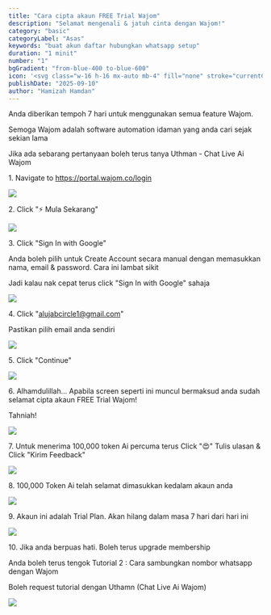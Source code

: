 ```yaml
---
title: "Cara cipta akaun FREE Trial Wajom"
description: "Selamat mengenali & jatuh cinta dengan Wajom!"
category: "basic"
categoryLabel: "Asas"
keywords: "buat akun daftar hubungkan whatsapp setup"
duration: "1 minit"
number: "1"
bgGradient: "from-blue-400 to-blue-600"
icon: '<svg class="w-16 h-16 mx-auto mb-4" fill="none" stroke="currentColor" viewBox="0 0 24 24"><path stroke-linecap="round" stroke-linejoin="round" stroke-width="2" d="M16 7a4 4 0 11-8 0 4 4 0 018 0zM12 14a7 7 0 00-7 7h14a7 7 0 00-7-7z"></path></svg>'
publishDate: "2025-09-10"
author: "Hamizah Hamdan"
---
```


Anda diberikan tempoh 7 hari untuk menggunakan semua feature Wajom. 

Semoga Wajom adalah software automation idaman yang anda cari sejak sekian lama

Jika ada sebarang pertanyaan boleh terus tanya Uthman - Chat Live Ai Wajom


1\. Navigate to <https://portal.wajom.co/login>

![](https://ajeuwbhvhr.cloudimg.io/https://colony-recorder.s3.amazonaws.com/files/2025-09-08/f7d0696a-06ee-48c8-b002-8b96e7a473c1/ascreenshot.jpeg?tl_px=0,95&br_px=1351,851&force_format=jpeg&q=100&width=1120.0)


2\. Click "⚡ Mula Sekarang"

![](https://ajeuwbhvhr.cloudimg.io/https://colony-recorder.s3.amazonaws.com/files/2025-09-08/f7d0696a-06ee-48c8-b002-8b96e7a473c1/ascreenshot.jpeg?tl_px=0,191&br_px=1352,947&force_format=jpeg&q=100&width=1120.0&wat=1&wat_opacity=0.7&wat_gravity=northwest&wat_url=https://colony-recorder.s3.us-west-1.amazonaws.com/images/watermarks/FB923C_standard.png&wat_pad=849,435)


3\. Click "Sign In with Google"

Anda boleh pilih untuk Create Account secara manual dengan memasukkan nama, email & password. Cara ini lambat sikit

Jadi kalau nak cepat terus click "Sign In with Google" sahaja

![](https://ajeuwbhvhr.cloudimg.io/https://colony-recorder.s3.amazonaws.com/files/2025-09-08/af42f556-72a8-4ade-917a-f84d8a826b76/ascreenshot.jpeg?tl_px=0,0&br_px=1352,755&force_format=jpeg&q=100&width=1120.0&wat=1&wat_opacity=0.7&wat_gravity=northwest&wat_url=https://colony-recorder.s3.us-west-1.amazonaws.com/images/watermarks/FB923C_standard.png&wat_pad=583,119)


4\. Click "[alujabcircle1@gmail.com](mailto:alujabcircle1@gmail.com)"

Pastikan pilih email anda sendiri

![](https://ajeuwbhvhr.cloudimg.io/https://colony-recorder.s3.amazonaws.com/files/2025-09-08/4c7798cd-9de5-4ac1-a969-1a7805cb3c84/ascreenshot.jpeg?tl_px=0,40&br_px=1352,795&force_format=jpeg&q=100&width=1120.0&wat=1&wat_opacity=0.7&wat_gravity=northwest&wat_url=https://colony-recorder.s3.us-west-1.amazonaws.com/images/watermarks/FB923C_standard.png&wat_pad=724,277)


5\. Click "Continue"

![](https://ajeuwbhvhr.cloudimg.io/https://colony-recorder.s3.amazonaws.com/files/2025-09-08/97bb99f3-f12d-4c38-8627-7eae3ea5407d/ascreenshot.jpeg?tl_px=0,191&br_px=1352,947&force_format=jpeg&q=100&width=1120.0&wat=1&wat_opacity=0.7&wat_gravity=northwest&wat_url=https://colony-recorder.s3.us-west-1.amazonaws.com/images/watermarks/FB923C_standard.png&wat_pad=957,401)


6\. Alhamdulillah... Apabila screen seperti ini muncul bermaksud anda sudah selamat cipta akaun FREE Trial Wajom!

Tahniah!

![](https://ajeuwbhvhr.cloudimg.io/https://colony-recorder.s3.amazonaws.com/files/2025-09-08/1ccac91d-1832-411a-a693-4c304cd93b57/ascreenshot.jpeg?tl_px=0,187&br_px=1351,942&force_format=jpeg&q=100&width=1120.0&wat=1&wat_opacity=0.7&wat_gravity=northwest&wat_url=https://colony-recorder.s3.us-west-1.amazonaws.com/images/watermarks/FB923C_standard.png&wat_pad=506,277)


7\. Untuk menerima 100,000 token Ai percuma terus Click "😍" Tulis ulasan & Click "Kirim Feedback"

![](https://ajeuwbhvhr.cloudimg.io/https://colony-recorder.s3.amazonaws.com/files/2025-09-08/6d718d15-3cda-43e1-8aed-7c76c57c1cad/ascreenshot.jpeg?tl_px=0,67&br_px=1352,822&force_format=jpeg&q=100&width=1120.0&wat=1&wat_opacity=0.7&wat_gravity=northwest&wat_url=https://colony-recorder.s3.us-west-1.amazonaws.com/images/watermarks/FB923C_standard.png&wat_pad=666,277)


8\. 100,000 Token Ai telah selamat dimasukkan kedalam akaun anda

![](https://ajeuwbhvhr.cloudimg.io/https://colony-recorder.s3.amazonaws.com/files/2025-09-08/d9df43de-43c2-4eca-ba64-3d0761b154a8/ascreenshot.jpeg?tl_px=0,0&br_px=1352,755&force_format=jpeg&q=100&width=1120.0&wat=1&wat_opacity=0.7&wat_gravity=northwest&wat_url=https://colony-recorder.s3.us-west-1.amazonaws.com/images/watermarks/FB923C_standard.png&wat_pad=675,26)


9\. Akaun ini adalah Trial Plan. Akan hilang dalam masa 7 hari dari hari ini

![](https://ajeuwbhvhr.cloudimg.io/https://colony-recorder.s3.amazonaws.com/files/2025-09-08/0bae4ade-5e25-483d-9ef8-2f4536816d59/ascreenshot.jpeg?tl_px=0,191&br_px=1351,947&force_format=jpeg&q=100&width=1120.0&wat=1&wat_opacity=0.7&wat_gravity=northwest&wat_url=https://colony-recorder.s3.us-west-1.amazonaws.com/images/watermarks/FB923C_standard.png&wat_pad=268,308)


10\. Jika anda berpuas hati. Boleh terus upgrade membership

Anda boleh terus tengok Tutorial 2 : Cara sambungkan nombor whatsapp dengan Wajom

Boleh request tutorial dengan Uthamn (Chat Live Ai Wajom)

![](https://ajeuwbhvhr.cloudimg.io/https://colony-recorder.s3.amazonaws.com/files/2025-09-08/f1943f92-a11e-4e6d-a005-f10bb25afa84/user_cropped_screenshot.webp?tl_px=0,95&br_px=1352,851&force_format=jpeg&q=100&width=1120.0)